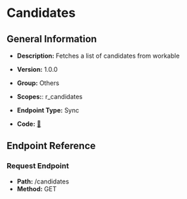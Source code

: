 # Candidates

## General Information

- **Description:** Fetches a list of candidates from workable

- **Version:** 1.0.0
- **Group:** Others
- **Scopes:**: r_candidates
- **Endpoint Type:** Sync
- **Code:** [🔗](https://github.com/NangoHQ/integration-templates/tree/main/integrations/workable/syncs/candidates.ts)

## Endpoint Reference

### Request Endpoint

- **Path:** /candidates
- **Method:** GET

